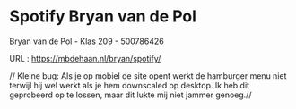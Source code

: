 # Spotify Bryan van de Pol
 Bryan van de Pol - Klas 209 - 500786426


URL : https://mbdehaan.nl/bryan/spotify/








// Kleine bug: Als je op mobiel de site opent werkt de hamburger menu niet terwijl hij wel werkt als je hem downscaled op desktop.
   Ik heb dit geprobeerd op te lossen, maar dit lukte mij niet jammer genoeg.//
